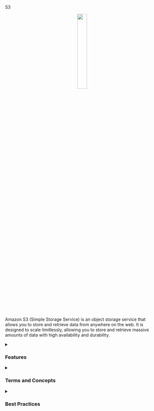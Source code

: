 S3
<div align="center">
  <img src="https://upload.wikimedia.org/wikipedia/commons/thumb/b/bc/Amazon-S3-Logo.svg/1200px-Amazon-S3-Logo.svg.png" width="25%">
</div>

Amazon S3 (Simple Storage Service) is an object storage service that allows you to store and retrieve data from anywhere on the web. It is designed to scale limitlessly, allowing you to store and retrieve massive amounts of data with high availability and durability.
<details><summary> <h3>Features</h3></summary>
<ul>
    <li><b>Scalability:</b> S3 can store virtually an unlimited amount of objects and can be configured to store up to 5 TB per object.</li>
    <li><b>Durability:</b> S3 is designed to ensure objects are durable, with a durability rate of 99.999999999%.</li>
    <li><b>Availability:</b> S3 is highly available, with an SLA of 99.9%.</li>
    <li><b>Access management:</b> S3 allows management of object access through access policies, access control lists (ACLs), and identity-based authentication.</li>
    <li><b>Integration with other AWS services:</b> S3 can easily integrate with other AWS services, such as EC2, Glacier, and EBS.</li>
</ul> 
</details>
<details><summary> <h3>Terms and Concepts</h3></summary>
<ul>
<li><b>Buckets:</b> Containers for S3 objects. All objects are stored in a bucket.</li>
<li><b>Objects:</b> The data stored in S3 is called objects. Each object is composed of data and metadata (information about the object).</li>
<li><b>Key:</b> An object's key is a unique identifier for that object in the bucket.</li>
<li><b>Versions:</b> S3 stores all versions of objects that have been changed, allowing you to retrieve previous versions if necessary.</li>
<li><b>Lifecycle:</b> S3 provides a way to manage the lifecycle of objects, allowing you to configure rules to automatically archive or delete objects based on their lifetime.</li>
<li><b>Storage Classes:</b> S3 offers several storage classes for objects, each with different durability, availability, and cost characteristics.</li>
</ul>
</details>
<details><summary> <h3>Best Practices</h3></summary>

Some best practices for using S3 include:
<ul>
  <li>Configure appropriate access control policies to limit access to stored objects</li>
  <li>Use S3's encryption options to protect sensitive data</li>
  <li>Configure lifecycle rules for old and unused objects to reduce costs</li>
  <li>Use versioning and access control options to track and manage changes to stored objects</li>
  <li>Monitor S3 usage and set alerts for anomalies or security issues</li>
</ul>
</details>
